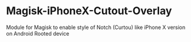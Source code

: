 # Magisk-iPhoneX-Cutout-Overlay
Module for Magisk to enable style of Notch (Curtou) like iPhone X version on Android Rooted device

